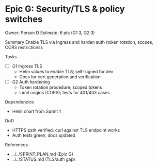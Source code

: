 # Epic G: Security/TLS & policy switches
Owner: Person D
Estimate: 6 pts (G1:3, G2:3)

Summary
Enable TLS via Ingress and harden auth (token rotation, scopes, CORS restrictions).

Tasks
- [ ] G1 Ingress TLS
  - Helm values to enable TLS; self-signed for dev
  - Docs for cert generation and verification
- [ ] G2 Auth hardening
  - Token rotation procedure; scoped tokens
  - Limit origins (CORS); tests for 401/403 cases

Dependencies
- Helm chart from Sprint 1

DoD
- HTTPS path verified; curl against TLS endpoint works
- Auth tests green; docs updated

References
- ../../SPRINT_PLAN.md (Epic G)
- ../../STATUS.md (TLS/auth gap)
